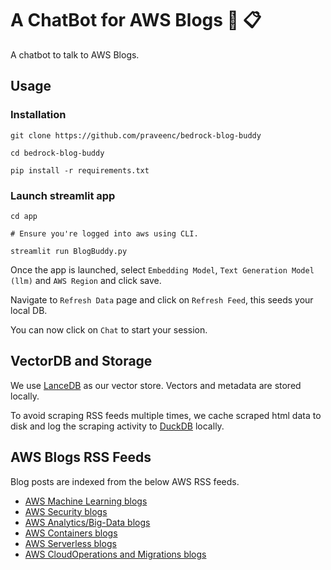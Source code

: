 # A ChatBot for AWS Blogs 🤖 📋

A chatbot to talk to AWS Blogs.

## Usage

### Installation

```shell
git clone https://github.com/praveenc/bedrock-blog-buddy
```

```shell
cd bedrock-blog-buddy

pip install -r requirements.txt
```

### Launch streamlit app

```shell
cd app

# Ensure you're logged into aws using CLI.

streamlit run BlogBuddy.py
```

Once the app is launched, select `Embedding Model`, `Text Generation Model (llm)` and `AWS Region` and click save.

Navigate to `Refresh Data` page and click on `Refresh Feed`, this seeds your local DB.

You can now click on `Chat` to start your session.

## VectorDB and Storage

We use [LanceDB](https://lancedb.com/) as our vector store. Vectors and metadata are stored locally.

To avoid scraping RSS feeds multiple times, we cache scraped html data to disk and log the scraping activity to [DuckDB](https://duckdb.org/docs/guides/python/install) locally.

## AWS Blogs RSS Feeds

Blog posts are indexed from the below AWS RSS feeds.

- [AWS Machine Learning blogs](https://aws.amazon.com/blogs/machine-learning/feed/)
- [AWS Security blogs](https://aws.amazon.com/blogs/security/feed)
- [AWS Analytics/Big-Data blogs](https://aws.amazon.com/blogs/big-data/feed/)
- [AWS Containers blogs](https://aws.amazon.com/blogs/containers/feed/)
- [AWS Serverless blogs](https://aws.amazon.com/blogs/compute/tag/serverless/feed/)
- [AWS CloudOperations and Migrations blogs](https://aws.amazon.com/blogs/mt/feed/)